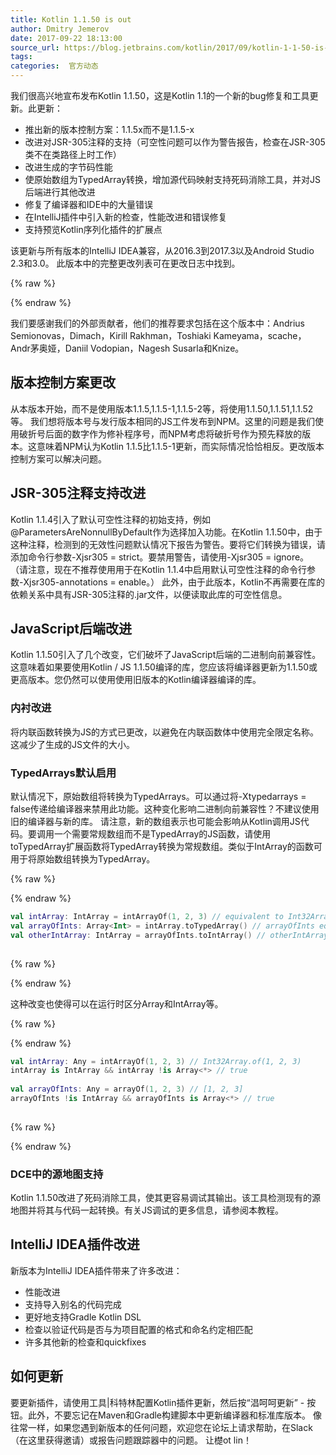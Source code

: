 ```yaml
---
title: Kotlin 1.1.50 is out
author: Dmitry Jemerov
date: 2017-09-22 18:13:00
source_url: https://blog.jetbrains.com/kotlin/2017/09/kotlin-1-1-50-is-out/
tags: 
categories:  官方动态
---
```


我们很高兴地宣布发布Kotlin 1.1.50，这是Kotlin 1.1的一个新的bug修复和工具更新。此更新：

* 推出新的版本控制方案：1.1.5x而不是1.1.5-x
* 改进对JSR-305注释的支持（可空性问题可以作为警告报告，检查在JSR-305类不在类路径上时工作）
* 改进生成的字节码性能
* 使原始数组为TypedArray转换，增加源代码映射支持死码消除工具，并对JS后端进行其他改进
* 修复了编译器和IDE中的大量错误
* 在IntelliJ插件中引入新的检查，性能改进和错误修复
* 支持预览Kotlin序列化插件的扩展点

该更新与所有版本的IntelliJ IDEA兼容，从2016.3到2017.3以及Android Studio 2.3和3.0。
此版本中的完整更改列表可在更改日志中找到。

{% raw %}
<p><span id="more-5280"></span></p>
{% endraw %}

我们要感谢我们的外部贡献者，他们的推荐要求包括在这个版本中：Andrius Semionovas，Dimach，Kirill Rakhman，Toshiaki Kameyama，scache，Andr茅奥娅，Daniil Vodopian，Nagesh Susarla和Knize。
## 版本控制方案更改

从本版本开始，而不是使用版本1.1.5,1.1.5-1,1.1.5-2等，将使用1.1.50,1.1.51,1.1.52等。
我们想将版本号与发行版本相同的JS工件发布到NPM。这里的问题是我们使用破折号后面的数字作为修补程序号，而NPM考虑将破折号作为预先释放的版本。这意味着NPM认为Kotlin 1.1.5比1.1.5-1更新，而实际情况恰恰相反。更改版本控制方案可以解决问题。
## JSR-305注释支持改进

Kotlin 1.1.4引入了默认可空性注释的初始支持，例如@ParametersAreNonnullByDefault作为选择加入功能。在Kotlin 1.1.50中，由于这种注释，检测到的无效性问题默认情况下报告为警告。要将它们转换为错误，请添加命令行参数-Xjsr305 = strict。要禁用警告，请使用-Xjsr305 = ignore。 （请注意，现在不推荐使用用于在Kotlin 1.1.4中启用默认可空性注释的命令行参数-Xjsr305-annotations = enable。）
此外，由于此版本，Kotlin不再需要在库的依赖关系中具有JSR-305注释的.jar文件，以便读取此库的可空性信息。
## JavaScript后端改进

Kotlin 1.1.50引入了几个改变，它们破坏了JavaScript后端的二进制向前兼容性。这意味着如果要使用Kotlin / JS 1.1.50编译的库，您应该将编译器更新为1.1.50或更高版本。您仍然可以使用使用旧版本的Kotlin编译器编译的库。
### 内衬改进

将内联函数转换为JS的方式已更改，以避免在内联函数体中使用完全限定名称。这减少了生成的JS文件的大小。
### TypedArrays默认启用

默认情况下，原始数组将转换为TypedArrays。可以通过将-Xtypedarrays = false传递给编译器来禁用此功能。这种变化影响二进制向前兼容性？不建议使用旧的编译器与新的库。
请注意，新的数组表示也可能会影响从Kotlin调用JS代码。要调用一个需要常规数组而不是TypedArray的JS函数，请使用toTypedArray扩展函数将TypedArray转换为常规数组。类似于IntArray的函数可用于将原始数组转换为TypedArray。

{% raw %}
<p></p>
{% endraw %}

```kotlin
val intArray: IntArray = intArrayOf(1, 2, 3) // equivalent to Int32Array.of(1, 2, 3)
val arrayOfInts: Array<Int> = intArray.toTypedArray() // arrayOfInts equals to [1, 2, 3]
val otherIntArray: IntArray = arrayOfInts.toIntArray() // otherIntArray is Int32Array
 
```

{% raw %}
<p></p>
{% endraw %}

这种改变也使得可以在运行时区分Array和IntArray等。

{% raw %}
<p></p>
{% endraw %}

```kotlin
val intArray: Any = intArrayOf(1, 2, 3) // Int32Array.of(1, 2, 3)
intArray is IntArray && intArray !is Array<*> // true
 
val arrayOfInts: Any = arrayOf(1, 2, 3) // [1, 2, 3]
arrayOfInts !is IntArray && arrayOfInts is Array<*> // true
 
```

{% raw %}
<p></p>
{% endraw %}

### DCE中的源地图支持

Kotlin 1.1.50改进了死码消除工具，使其更容易调试其输出。该工具检测现有的源地图并将其与代码一起转换。有关JS调试的更多信息，请参阅本教程。
## IntelliJ IDEA插件改进

新版本为IntelliJ IDEA插件带来了许多改进：

* 性能改进
* 支持导入别名的代码完成
* 更好地支持Gradle Kotlin DSL
* 检查以验证代码是否与为项目配置的格式和命名约定相匹配
* 许多其他新的检查和quickfixes

## 如何更新

要更新插件，请使用工具|科特林配置Kotlin插件更新，然后按“淐呵呵更新” - 按钮。此外，不要忘记在Maven和Gradle构建脚本中更新编译器和标准库版本。
像往常一样，如果您遇到新版本的任何问题，欢迎您在论坛上请求帮助，在Slack（在这里获得邀请）或报告问题跟踪器中的问题。
让檚ot lin！
